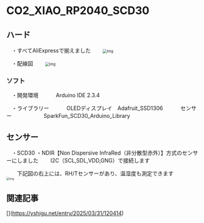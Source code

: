 # CO2_XIAO_RP2040_SCD30

## ハード

　・すべてAliExpressで揃えました
　　<img src="https://cdn-ak.f.st-hatena.com/images/fotolife/y/yshigu/20250329/20250329203458.png" alt="img" style="zoom:67%;" />

　・配線図
　　<img src="https://cdn-ak.f.st-hatena.com/images/fotolife/y/yshigu/20250405/20250405012305.png" alt="img" style="zoom:67%;" />
　　　　
### ソフト

　・開発環境
　　　Arduino IDE 2.3.4

　・ライブラリー
　　　OLEDディスプレイ　Adafruit_SSD1306
　　　センサー　　　　　　SparkFun_SCD30_Arduino_Library

## センサー

　・SCD30
 ・NDIR【Non Dispersive InfraRed（非分散型赤外）】方式のセンサーにしました
　　I2C（SCL,SDL,VDD,GNG）で接続します

　　下記図の右上には、RH/Tセンサーがあり、温湿度も測定できます
　　　<img src="https://cdn-ak.f.st-hatena.com/images/fotolife/y/yshigu/20250329/20250329192136.png" alt="img" style="zoom:50%;" />

## 関連記事

  [[](https://yshigu.net/entry/2025/03/31/120414)](https://yshigu.net/entry/2025/03/31/120414)
